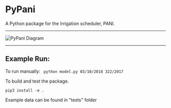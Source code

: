# PyPani
A Python package for the Irrigation scheduler, PANI.

---------------

![PyPani Diagram](images/logo.png)

--------------

## Example Run:
To run manually:
``` python model.py 03/10/2018 322/2017```

To build and test the package.

```pip3 install -e . ```

Example data can be found in "tests" folder

